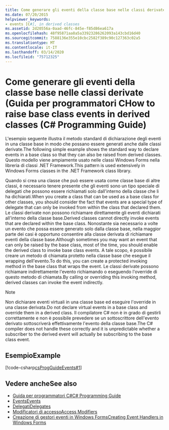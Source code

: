 ```yaml
---
title: Come generare gli eventi della classe base nelle classi derivate - Guida per programmatori C
ms.date: 07/20/2015
helpviewer_keywords:
- events [C#], in derived classes
ms.assetid: 2d20556a-0aad-46fc-845e-f85d86ea617a
ms.openlocfilehash: 48f95871aa8a5a33923286262093a143cbd16d40
ms.sourcegitcommit: 7588136e355e10cbc2582f389c90c127363c02a5
ms.translationtype: MT
ms.contentlocale: it-IT
ms.lasthandoff: 03/14/2020
ms.locfileid: "75712325"
---
```

# <a name="how-to-raise-base-class-events-in-derived-classes-c-programming-guide"></a><span data-ttu-id="6411c-102">Come generare gli eventi della classe base nelle classi derivate (Guida per programmatori C</span><span class="sxs-lookup"><span data-stu-id="6411c-102">How to raise base class events in derived classes (C# Programming Guide)</span></span>
<span data-ttu-id="6411c-103">L'esempio seguente illustra il metodo standard di dichiarazione degli eventi in una classe base in modo che possano essere generati anche dalle classi derivate.</span><span class="sxs-lookup"><span data-stu-id="6411c-103">The following simple example shows the standard way to declare events in a base class so that they can also be raised from derived classes.</span></span> <span data-ttu-id="6411c-104">Questo modello viene ampiamente usato nelle classi Windows Forms nella libreria di classi .NET Framework.</span><span class="sxs-lookup"><span data-stu-id="6411c-104">This pattern is used extensively in Windows Forms classes in the .NET Framework class library.</span></span>  
  
 <span data-ttu-id="6411c-105">Quando si crea una classe che può essere usata come classe base di altre classi, è necessario tenere presente che gli eventi sono un tipo speciale di delegati che possono essere richiamati solo dall'interno della classe che li ha dichiarati.</span><span class="sxs-lookup"><span data-stu-id="6411c-105">When you create a class that can be used as a base class for other classes, you should consider the fact that events are a special type of delegate that can only be invoked from within the class that declared them.</span></span> <span data-ttu-id="6411c-106">Le classi derivate non possono richiamare direttamente gli eventi dichiarati all'interno della classe base.</span><span class="sxs-lookup"><span data-stu-id="6411c-106">Derived classes cannot directly invoke events that are declared within the base class.</span></span> <span data-ttu-id="6411c-107">Nonostante sia necessario a volte un evento che possa essere generato solo dalla classe base, nella maggior parte dei casi è opportuno consentire alla classe derivata di richiamare eventi della classe base.</span><span class="sxs-lookup"><span data-stu-id="6411c-107">Although sometimes you may want an event that can only be raised by the base class, most of the time, you should enable the derived class to invoke base class events.</span></span> <span data-ttu-id="6411c-108">A tale scopo, è possibile creare un metodo di chiamata protetto nella classe base che esegue il wrapping dell'evento.</span><span class="sxs-lookup"><span data-stu-id="6411c-108">To do this, you can create a protected invoking method in the base class that wraps the event.</span></span> <span data-ttu-id="6411c-109">Le classi derivate possono richiamare indirettamente l'evento richiamando o eseguendo l'override di questo metodo di chiamata.</span><span class="sxs-lookup"><span data-stu-id="6411c-109">By calling or overriding this invoking method, derived classes can invoke the event indirectly.</span></span>  
  
> [!NOTE]
> <span data-ttu-id="6411c-110">Non dichiarare eventi virtuali in una classe base ed eseguire l'override in una classe derivata.</span><span class="sxs-lookup"><span data-stu-id="6411c-110">Do not declare virtual events in a base class and override them in a derived class.</span></span> <span data-ttu-id="6411c-111">Il compilatore C# non è in grado di gestirli correttamente e non è possibile prevedere se un sottoscrittore dell'evento derivato sottoscriverà effettivamente l'evento della classe base.</span><span class="sxs-lookup"><span data-stu-id="6411c-111">The C# compiler does not handle these correctly and it is unpredictable whether a subscriber to the derived event will actually be subscribing to the base class event.</span></span>  
  
## <a name="example"></a><span data-ttu-id="6411c-112">Esempio</span><span class="sxs-lookup"><span data-stu-id="6411c-112">Example</span></span>  
 [!code-csharp[csProgGuideEvents#1](~/samples/snippets/csharp/VS_Snippets_VBCSharp/csProgGuideEvents/CS/Events.cs#1)]  
  
## <a name="see-also"></a><span data-ttu-id="6411c-113">Vedere anche</span><span class="sxs-lookup"><span data-stu-id="6411c-113">See also</span></span>

- [<span data-ttu-id="6411c-114">Guida per programmatori C#</span><span class="sxs-lookup"><span data-stu-id="6411c-114">C# Programming Guide</span></span>](../index.md)
- [<span data-ttu-id="6411c-115">Events</span><span class="sxs-lookup"><span data-stu-id="6411c-115">Events</span></span>](./index.md)
- [<span data-ttu-id="6411c-116">Delegati</span><span class="sxs-lookup"><span data-stu-id="6411c-116">Delegates</span></span>](../delegates/index.md)
- [<span data-ttu-id="6411c-117">Modificatori di accesso</span><span class="sxs-lookup"><span data-stu-id="6411c-117">Access Modifiers</span></span>](../classes-and-structs/access-modifiers.md)
- [<span data-ttu-id="6411c-118">Creazione di gestori eventi in Windows Forms</span><span class="sxs-lookup"><span data-stu-id="6411c-118">Creating Event Handlers in Windows Forms</span></span>](../../../framework/winforms/creating-event-handlers-in-windows-forms.md)
